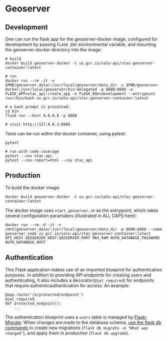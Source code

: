 Geoserver
=========

Development
-----------

One can run the flask app for the geoserver-docker image, configured for
development by passing `FLASK_ENV` environmental variable, and mounting the
geoserver-docker directory into the image:

    # build
    docker build geoserver-docker -t us.gcr.io/salo-api/stac-geoserver-container:latest

    # run
    docker run --rm -it -v $PWD/geoserver_data/:/usr/local/geoserver/data_dir -v $PWD/geoserver-docker:/usr/local/geoserver/bin:delegated -p 8888:8888 -e FLASK_APP=stac_api:create_app -e FLASK_ENV=development --entrypoint /usr/bin/bash us.gcr.io/salo-api/stac-geoserver-container:latest

    # a bash prompt is presented:
    cd bin
    flask run --host 0.0.0.0 -p 8888

    # visit http://127.0.0.1:8888

Tests can be run within the docker container, using pytest:

    pytest

    # run with code coverage
    pytest --cov stac_api
    pytest --cov-report=html --cov stac_api


Production
----------

To build the docker image:

    docker build geoserver-docker -t us.gcr.io/salo-api/stac-geoserver-container:latest

The docker image uses `start_geoserver.sh` as the entrypoint, which takes
several configuration paramaters (illustrated in ALL CAPS here):

    docker run --rm -d -it -v /mnt/geoserver_data/:/usr/local/geoserver/data_dir -p 8888:8888 --name geoserver_node us.gcr.io/salo-api/stac-geoserver-container:latest API_HOST GEOSERVER_HOST:GEOSERVER_PORT MAX_RAM AUTH_DATABASE_PASSWORD AUTH_DATABASE_HOST


Authentication
---------------

This Flask application makes use of an imported blueprint for authentication
purposes. In addition to providing API endpoints for creating users and
authenticating, it also includes a decorator(`@jwt_required`) for endpoints that require
authenticauthentication for access. An example:

    @app.route('/a/protected/endpoint')
    @jwt_required
    def protected_endpoint():
        ...

The authentication blueprint uses a `users` table is managed by [Flask-Migrate](https://flask-migrate.readthedocs.io/en/latest/). When changes are made to the database schema, [use the flask db commands](https://flask-migrate.readthedocs.io/en/latest/#example) to create new migrations (`flask db migrate -m "What was changed"`), and apply them in production (`flask db upgrade`).
